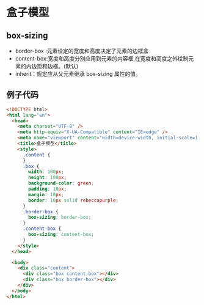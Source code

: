 # 盒子模型
## box-sizing

- border-box :元素设定的宽度和高度决定了元素的边框盒
- content-box:宽度和高度分别应用到元素的内容框,在宽度和高度之外绘制元素的内边距和边框。(默认)
- inherit：规定应从父元素继承 box-sizing 属性的值。

## 例子代码

```html
<!DOCTYPE html>
<html lang="en">
  <head>
    <meta charset="UTF-8" />
    <meta http-equiv="X-UA-Compatible" content="IE=edge" />
    <meta name="viewport" content="width=device-width, initial-scale=1.0" />
    <title>盒子模型</title>
    <style>
      .content {
      }
      .box {
        width: 100px;
        height: 100px;
        background-color: green;
        padding: 10px;
        margin: 10px;
        border: 10px solid rebeccapurple;
      }
      .border-box {
        box-sizing: border-box;
      }
      .content-box {
        box-sizing: content-box;
      }
    </style>
  </head>

  <body>
    <div class="content">
      <div class="box content-box"></div>
      <div class="box border-box"></div>
    </div>
  </body>
</html>
```
